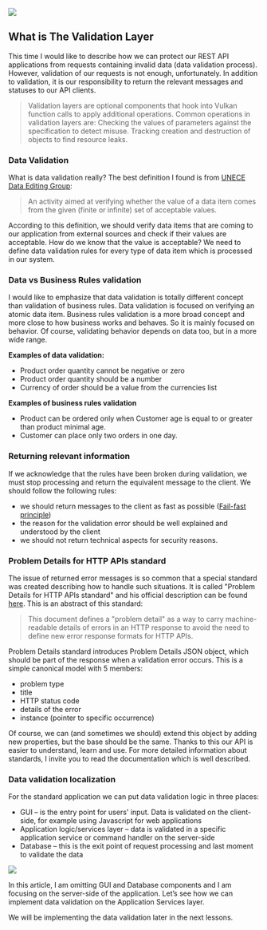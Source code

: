
![](/images/introduction-validation-layer-0.jpeg)

## What is The Validation Layer

This time I would like to describe how we can protect our REST API applications from requests containing invalid data (data validation process). However, validation of our requests is not enough, unfortunately. In addition to validation, it is our responsibility to return the relevant messages and statuses to our API clients.

> Validation layers are optional components that hook into Vulkan function calls to apply additional operations. Common operations in validation layers are: Checking the values of parameters against the specification to detect misuse. Tracking creation and destruction of objects to find resource leaks.

### Data Validation
What is data validation really? The best definition I found is from [UNECE Data Editing Group](https://statswiki.unece.org/display/kbase/Data+Validation):

> An activity aimed at verifying whether the value of a data item comes from the given (finite or infinite) set of acceptable values. 

According to this definition, we should verify data items that are coming to our application from external sources and check if their values are acceptable. How do we know that the value is acceptable? We need to define data validation rules for every type of data item which is processed in our system.

### Data vs Business Rules validation

I would like to emphasize that data validation is totally different concept than validation of business rules. Data validation is focused on verifying an atomic data item. Business rules validation is a more broad concept and more close to how business works and behaves. So it is mainly focused on behavior. Of course, validating behavior depends on data too, but in a more wide range.

**Examples of data validation:**

- Product order quantity cannot be negative or zero
- Product order quantity should be a number
- Currency of order should be a value from the currencies list

**Examples of business rules validation**

- Product can be ordered only when Customer age is equal to or greater than product minimal age.
- Customer can place only two orders in one day.

### Returning relevant information

If we acknowledge that the rules have been broken during validation, we must stop processing and return the equivalent message to the client. We should follow the following rules:

- we should return messages to the client as fast as possible ([Fail-fast principle](https://en.wikipedia.org/wiki/Fail-fast))
- the reason for the validation error should be well explained and understood by the client
- we should not return technical aspects for security reasons.

### Problem Details for HTTP APIs standard

The issue of returned error messages is so common that a special standard was created describing how to handle such situations. It is called "Problem Details for HTTP APIs standard" and his official description can be found [here](https://datatracker.ietf.org/doc/html/rfc7807). This is an abstract of this standard:

> This document defines a "problem detail" as a way to carry machine-readable details of errors in an HTTP response to avoid the need to define new error response formats for HTTP APIs.

Problem Details standard introduces Problem Details JSON object, which should be part of the response when a validation error occurs. This is a simple canonical model with 5 members:

- problem type
- title
- HTTP status code
- details of the error
- instance (pointer to specific occurrence)

Of course, we can (and sometimes we should) extend this object by adding new properties, but the base should be the same. Thanks to this our API is easier to understand, learn and use. For more detailed information about standards, I invite you to read the documentation which is well described.

### Data validation localization
For the standard application we can put data validation logic in three places:

- GUI – is the entry point for users' input. Data is validated on the client-side, for example using Javascript for web applications
- Application logic/services layer – data is validated in a specific application service or command handler on the server-side
- Database – this is the exit point of request processing and last moment to validate the data

![](/images/introduction-validation-layer-1.png)

In this article, I am omitting GUI and Database components and I am focusing on the server-side of the application. Let’s see how we can implement data validation on the Application Services layer.

We will be implementing the data validation later in the next lessons.


